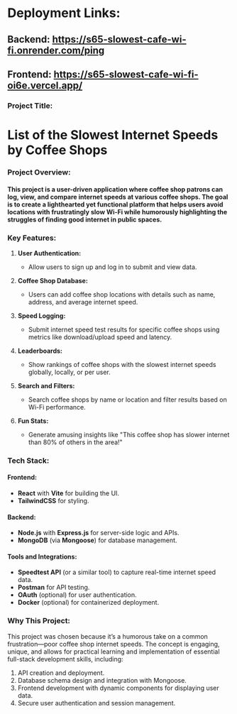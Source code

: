 # Deployment Links: 
## Backend: https://s65-slowest-cafe-wi-fi.onrender.com/ping
## Frontend: https://s65-slowest-cafe-wi-fi-oi6e.vercel.app/

### **Project Title:**  
# List of the Slowest Internet Speeds by Coffee Shops  


### **Project Overview:**  
#### This project is a user-driven application where coffee shop patrons can log, view, and compare internet speeds at various coffee shops. The goal is to create a lighthearted yet functional platform that helps users avoid locations with frustratingly slow Wi-Fi while humorously highlighting the struggles of finding good internet in public spaces.  



### **Key Features:**  
1. **User Authentication:**  
   - Allow users to sign up and log in to submit and view data.  

2. **Coffee Shop Database:**  
   - Users can add coffee shop locations with details such as name, address, and average internet speed.  

3. **Speed Logging:**  
   - Submit internet speed test results for specific coffee shops using metrics like download/upload speed and latency.  

4. **Leaderboards:**  
   - Show rankings of coffee shops with the slowest internet speeds globally, locally, or per user.  

5. **Search and Filters:**  
   - Search coffee shops by name or location and filter results based on Wi-Fi performance.  

6. **Fun Stats:**  
   - Generate amusing insights like "This coffee shop has slower internet than 80% of others in the area!"  


### **Tech Stack:**  
#### Frontend:  
- **React** with **Vite** for building the UI.  
- **TailwindCSS** for styling.  

#### Backend:  
- **Node.js** with **Express.js** for server-side logic and APIs.  
- **MongoDB** (via **Mongoose**) for database management.  

#### Tools and Integrations:  
- **Speedtest API** (or a similar tool) to capture real-time internet speed data.  
- **Postman** for API testing.  
- **OAuth** (optional) for user authentication.  
- **Docker** (optional) for containerized deployment.  


### **Why This Project:**  
This project was chosen because it’s a humorous take on a common frustration—poor coffee shop internet speeds. The concept is engaging, unique, and allows for practical learning and implementation of essential full-stack development skills, including:  
1. API creation and deployment.  
2. Database schema design and integration with Mongoose.  
3. Frontend development with dynamic components for displaying user data.  
4. Secure user authentication and session management.  
